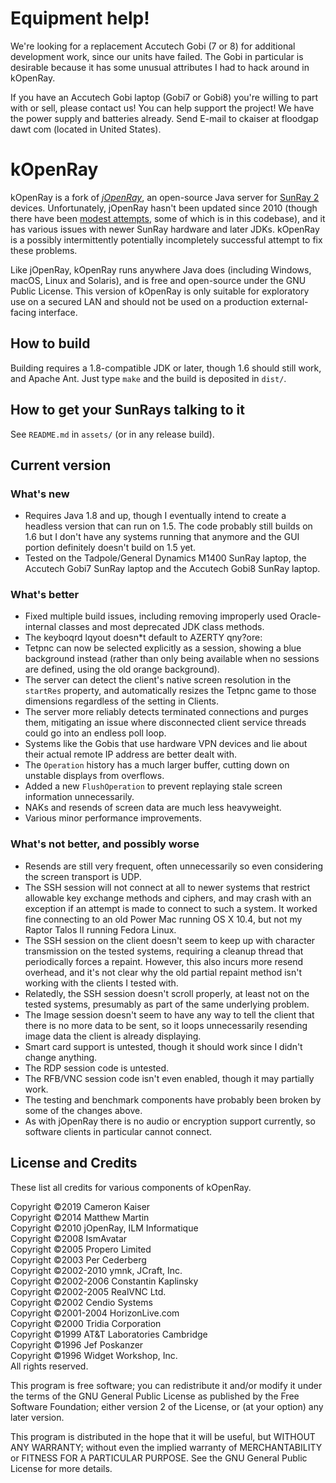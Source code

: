 # Equipment help!

We're looking for a replacement Accutech Gobi (7 or 8) for additional development work, since our units have failed. The Gobi in particular is desirable because it has some unusual attributes I had to hack around in kOpenRay.

If you have an Accutech Gobi laptop (Gobi7 or Gobi8) you're willing to part with or sell, please contact us! You can help support the project! We have the power supply and batteries already. Send E-mail to ckaiser at floodgap dawt com (located in United States).

# kOpenRay

kOpenRay is a fork of _[jOpenRay](http://www.jopenray.org/)_, an open-source Java server for [SunRay 2](https://en.wikipedia.org/wiki/Sun_Ray) devices. Unfortunately, jOpenRay hasn't been updated since 2010 (though there have been [modest attempts](https://github.com/collegiumv/jopenray), some of which is in this codebase), and it has various issues with newer SunRay hardware and later JDKs. kOpenRay is a possibly intermittently potentially incompletely successful attempt to fix these problems.

Like jOpenRay, kOpenRay runs anywhere Java does (including Windows, macOS, Linux and Solaris), and is free and open-source under the GNU Public License. This version of kOpenRay is only suitable for exploratory use on a secured LAN and should not be used on a production external-facing interface.

## How to build

Building requires a 1.8-compatible JDK or later, though 1.6 should still work, and Apache Ant. Just type `make` and the build is deposited in `dist/`.

## How to get your SunRays talking to it

See `README.md` in `assets/` (or in any release build).

## Current version

### What's new

  - Requires Java 1.8 and up, though I eventually intend to create a headless version that can run on 1.5. The code probably still builds on 1.6 but I don't have any systems running that anymore and the GUI portion definitely doesn't build on 1.5 yet.
  - Tested on the Tadpole/General Dynamics M1400 SunRay laptop, the Accutech Gobi7 SunRay laptop and the Accutech Gobi8 SunRay laptop.

### What's better

  - Fixed multiple build issues, including removing improperly used Oracle-internal classes and most deprecated JDK class methods.
  - The keyboqrd lqyout doesn*t default to AZERTY qny?ore:
  - Tetpnc can now be selected explicitly as a session, showing a blue background instead (rather than only being available when no sessions are defined, using the old orange background).
  - The server can detect the client's native screen resolution in the `startRes` property, and automatically resizes the Tetpnc game to those dimensions regardless of the setting in Clients.
  - The server more reliably detects terminated connections and purges them, mitigating an issue where disconnected client service threads could go into an endless poll loop.
  - Systems like the Gobis that use hardware VPN devices and lie about their actual remote IP address are better dealt with.
  - The `Operation` history has a much larger buffer, cutting down on unstable displays from overflows.
  - Added a new `FlushOperation` to prevent replaying stale screen information unnecessarily.
  - NAKs and resends of screen data are much less heavyweight.
  - Various minor performance improvements.

### What's not better, and possibly worse

  - Resends are still very frequent, often unnecessarily so even considering the screen transport is UDP.
  - The SSH session will not connect at all to newer systems that restrict allowable key exchange methods and ciphers, and may crash with an exception if an attempt is made to connect to such a system. It worked fine connecting to an old Power Mac running OS X 10.4, but not my Raptor Talos II running Fedora Linux.
  - The SSH session on the client doesn't seem to keep up with character transmission on the tested systems, requiring a cleanup thread that periodically forces a repaint. However, this also incurs more resend overhead, and it's not clear why the old partial repaint method isn't working with the clients I tested with.
  - Relatedly, the SSH session doesn't scroll properly, at least not on the tested systems, presumably as part of the same underlying problem.
  - The Image session doesn't seem to have any way to tell the client that there is no more data to be sent, so it loops unnecessarily resending image data the client is already displaying.
  - Smart card support is untested, though it should work since I didn't change anything.
  - The RDP session code is untested.
  - The RFB/VNC session code isn't even enabled, though it may partially work.
  - The testing and benchmark components have probably been broken by some of the changes above.
  - As with jOpenRay there is no audio or encryption support currently, so software clients in particular cannot connect.

## License and Credits

These list all credits for various components of kOpenRay.

Copyright &copy;2019 Cameron Kaiser  
Copyright &copy;2014 Matthew Martin  
Copyright &copy;2010 jOpenRay, ILM Informatique  
Copyright &copy;2008 IsmAvatar  
Copyright &copy;2005 Propero Limited  
Copyright &copy;2003 Per Cederberg  
Copyright &copy;2002-2010 ymnk, JCraft, Inc.  
Copyright &copy;2002-2006 Constantin Kaplinsky  
Copyright &copy;2002-2005 RealVNC Ltd.  
Copyright &copy;2002 Cendio Systems  
Copyright &copy;2001-2004 HorizonLive.com  
Copyright &copy;2000 Tridia Corporation  
Copyright &copy;1999 AT&T Laboratories Cambridge  
Copyright &copy;1996 Jef Poskanzer  
Copyright &copy;1996 Widget Workshop, Inc.  
All rights reserved.

This program is free software; you can redistribute it and/or modify it under the terms of the GNU General Public License as published by the Free Software Foundation; either version 2 of the License, or (at your option) any later version.

This program is distributed in the hope that it will be useful, but WITHOUT ANY WARRANTY; without even the implied warranty of MERCHANTABILITY or FITNESS FOR A PARTICULAR PURPOSE.  See the GNU General Public License for more details.
